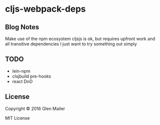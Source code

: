 # cljs-webpack-deps

## Blog Notes

Make use of the npm ecosystem
cljsjs is ok, but requires upfront work and all transitive dependencies
I just want to try something out simply

## TODO

* lein-npm
* clsjbuild pre-hooks
* react DnD

## License

Copyright © 2016 Glen Mailer

MIT License
